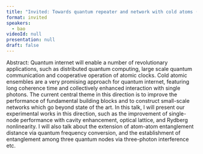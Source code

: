 ```yaml
---
title: "Invited: Towards quantum repeater and network with cold atoms (Chair: TBA)"
format: invited
speakers:
  - bao
videoId: null
presentation: null
draft: false
---
```

Abstract: Quantum internet will enable a number of revolutionary applications, such as distributed quantum computing, large scale quantum communication and cooperative operation of atomic clocks. Cold atomic ensembles are a very promising approach for quantum internet, featuring long coherence time and collectively enhanced interaction with single photons. The current central theme in this direction is to improve the performance of fundamental building blocks and to construct small-scale networks which go beyond state of the art. In this talk, I will present our experimental works in this direction, such as the improvement of single-node performance with cavity enhancement, optical lattice, and Rydberg nonlinearity. I will also talk about the extension of atom-atom entanglement distance via quantum frequency conversion, and the establishment of entanglement among three quantum nodes via three-photon interference etc.
